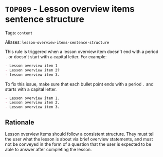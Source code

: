 # `TOP009` - Lesson overview items sentence structure

Tags: `content`

Aliases: `lesson-overview-items-sentence-structure`

This rule is triggered when a lesson overview item doesn't end with a period `.` or doesn't start with a capital letter. For example:

```markdown
- Lesson overview item 1
- Lesson overview item 2?
- lesson overview item 3.
```

To fix this issue, make sure that each bullet point ends with a period `.` and starts with a capital letter.

```markdown
- Lesson overview item 1.
- Lesson overview item 2.
- Lesson overview item 3.
```

## Rationale

Lesson overview items should follow a consistent structure. They must tell the user what the lesson is about via brief overview statements, and must not be conveyed in the form of a question that the user is expected to be able to answer after completing the lesson.
